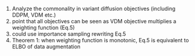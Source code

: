 1. Analyze the commonality in variant diffusion objectives (including DDPM, VDM etc.)
2. point that all objectives can be seen as VDM objective multiplies a weighting function (Eq.5)
3. could use importance sampling rewriting Eq.5
4. Theorem 1: when weighting function is monotonic, Eq.5 is equivalent to ELBO of data augmentation